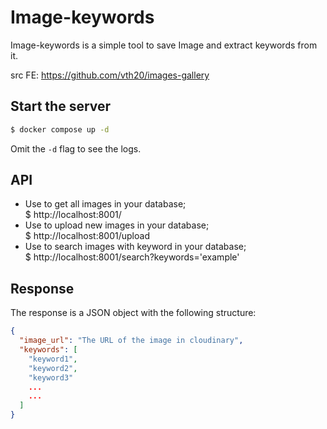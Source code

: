 # Image-keywords

Image-keywords is a simple tool to save Image and extract keywords from it.

src FE: https://github.com/vth20/images-gallery


## Start the server

```bash
$ docker compose up -d
```
Omit the `-d` flag to see the logs.

## API
- Use to get all images in your database;\
$ http://localhost:8001/
- Use to upload new images in your database;\
$ http://localhost:8001/upload
- Use to search images with keyword in your database;\
$ http://localhost:8001/search?keywords='example'
## Response

The response is a JSON object with the following structure:

```json
{
  "image_url": "The URL of the image in cloudinary",
  "keywords": [
    "keyword1",
    "keyword2",
    "keyword3"
    ...
    ...
  ]
}
```
